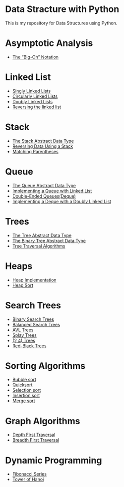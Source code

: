 # Data Stracture with Python
This is my repository for Data Structures using Python.
# Asymptotic Analysis
* [The “Big-Oh” Notation]()

# Linked List

* [Singly Linked Lists](LinkedList/Linked_list.py)
* [Circularly Linked Lists](LinkedList/CircleLinkedList.py)
* [Doubly Linked Lists](LinkedList/DoubleLinkedList.py)
* [Reversing the linked list](LinkedList/ReverseLinkedList.py)

# Stack

* [The Stack Abstract Data Type](Stack/Stack.py)
* [Reversing Data Using a Stack](Stack/reverse.py)
* [Matching Parentheses](Stack/matching_parentheses.py)

# Queue

* [The Queue Abstract Data Type](Queue/Queue.py)
* [Implementing a Queue with Linked List]()
* [Double-Ended Queues(Deque)]()
* [Implementing a Deque with a Doubly Linked List]()

# Trees

* [The Tree Abstract Data Type]()
* [The Binary Tree Abstract Data Type]()
* [Tree Traversal Algorithms]()

# Heaps

* [Heap Implementation]()
* [Heap Sort]()

# Search Trees

* [Binary Search Trees]()
* [ Balanced Search Trees]()
* [ AVL Trees]()
* [ Splay Trees]()
* [(2,4) Trees]()
* [Red-Black Trees]()

# Sorting Algorithms

* [Bubble sort]()
* [Quicksort]()
* [Selection sort]()
* [Insertion sort]()
* [Merge sort]()

# Graph Algorithms

* [Depth First Traversal]()
* [Breadth First Traversal]()

# Dynamic Programming

* [Fibonacci Series]()
* [Tower of Hanoi]()
